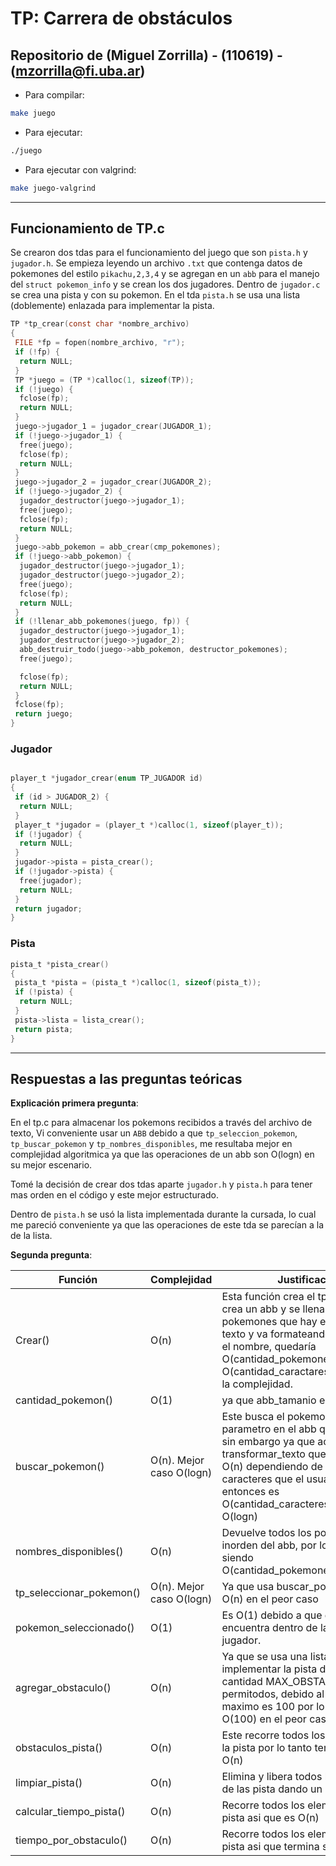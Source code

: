 # TP: Carrera de obstáculos

## Repositorio de (Miguel Zorrilla) - (110619) - (<mzorrilla@fi.uba.ar>)

- Para compilar:

```bash
make juego
```

- Para ejecutar:

```bash
./juego
```

- Para ejecutar con valgrind:

```bash
make juego-valgrind
```

---

## Funcionamiento de TP.c

Se crearon dos tdas para el funcionamiento del juego que son `pista.h` y `jugador.h`. Se empieza leyendo un archivo `.txt` que contenga datos de pokemones del estilo `pikachu,2,3,4` y se agregan en un `abb` para el manejo del `struct pokemon_info` y se crean los dos jugadores. Dentro de `jugador.c` se crea una pista y con su pokemon. En el tda `pista.h` se usa una lista (doblemente) enlazada para implementar la pista.

```c
TP *tp_crear(const char *nombre_archivo)
{
 FILE *fp = fopen(nombre_archivo, "r");
 if (!fp) {
  return NULL;
 }
 TP *juego = (TP *)calloc(1, sizeof(TP));
 if (!juego) {
  fclose(fp);
  return NULL;
 }
 juego->jugador_1 = jugador_crear(JUGADOR_1);
 if (!juego->jugador_1) {
  free(juego);
  fclose(fp);
  return NULL;
 }
 juego->jugador_2 = jugador_crear(JUGADOR_2);
 if (!juego->jugador_2) {
  jugador_destructor(juego->jugador_1);
  free(juego);
  fclose(fp);
  return NULL;
 }
 juego->abb_pokemon = abb_crear(cmp_pokemones);
 if (!juego->abb_pokemon) {
  jugador_destructor(juego->jugador_1);
  jugador_destructor(juego->jugador_2);
  free(juego);
  fclose(fp);
  return NULL;
 }
 if (!llenar_abb_pokemones(juego, fp)) {
  jugador_destructor(juego->jugador_1);
  jugador_destructor(juego->jugador_2);
  abb_destruir_todo(juego->abb_pokemon, destructor_pokemones);
  free(juego);

  fclose(fp);
  return NULL;
 }
 fclose(fp);
 return juego;
}

```

### Jugador

```c

player_t *jugador_crear(enum TP_JUGADOR id)
{
 if (id > JUGADOR_2) {
  return NULL;
 }
 player_t *jugador = (player_t *)calloc(1, sizeof(player_t));
 if (!jugador) {
  return NULL;
 }
 jugador->pista = pista_crear();
 if (!jugador->pista) {
  free(jugador);
  return NULL;
 }
 return jugador;
}
```

### Pista

```c
pista_t *pista_crear()
{
 pista_t *pista = (pista_t *)calloc(1, sizeof(pista_t));
 if (!pista) {
  return NULL;
 }
 pista->lista = lista_crear();
 return pista;
}
```

---

## Respuestas a las preguntas teóricas

**Explicación primera pregunta**:

En el tp.c para almacenar los pokemons recibidos a través del archivo de texto, Vi conveniente usar un `ABB` debido a que `tp_seleccion_pokemon`, `tp_buscar_pokemon` y `tp_nombres_disponibles`, me resultaba mejor en complejidad algoritmica ya que las operaciones de un abb son O(logn) en su mejor escenario.

Tomé la decisión de crear dos tdas aparte `jugador.h` y `pista.h` para tener mas orden en el código y este mejor estructurado.

Dentro de `pista.h` se usó la lista implementada durante la cursada, lo cual me pareció conveniente ya que las operaciones de este tda se parecían a la de la lista.

**Segunda pregunta**:

<table>
    <thead>
        <tr>
            <th>Función</th>
            <th>Complejidad</th>
            <th>Justificación</th>
        </tr>
    </thead>
    <tbody>
        <tr>
            <td>Crear()</td>
            <td>O(n)</td>
            <td>Esta función crea el tp, ya que se crea un abb y se llena con todos los pokemones que hay en el archivo de texto y va formateando cada char en el nombre, quedaría O(cantidad_pokemones) + O(cantidad_caractares_nombre) en la complejidad.</td>
        </tr>
        <tr>
            <td>cantidad_pokemon()</td>
            <td>O(1)</td>
            <td>ya que abb_tamanio es O(1)</td>
        </tr>
        <tr>
            <td>buscar_pokemon()</td>
            <td>O(n). Mejor caso O(logn)</td>
            <td>Este busca el pokemon mandado por parametro en el abb que es O(logn), sin embargo ya que acá uso transformar_texto que puede ser O(n) dependiendo de la cantidad de caracteres que el usuario ingrese entonces es O(cantidad_caracteres_nombre) + O(logn)</td>
        </tr>
        <tr>
            <td>nombres_disponibles()</td>
            <td>O(n)</td>
            <td>Devuelve todos los pokemones en inorden del abb, por lo tnato termina siendo O(cantidad_pokemones_disponibles)</td>
        </tr>
        <tr>
            <td>tp_seleccionar_pokemon()</td>
            <td>O(n). Mejor caso O(logn)</td>
            <td>Ya que usa buscar_pokemon que es O(n) en el peor caso</td>
        </tr>
        <tr>
            <td>pokemon_seleccionado()</td>
            <td>O(1)</td>
            <td>Es O(1) debido a que el pokemon se encuentra dentro de la estructura del jugador.</td>
        </tr>
        <tr>
            <td>agregar_obstaculo()</td>
            <td>O(n)</td>
            <td>Ya que se usa una lista para implementar la pista donde n es la cantidad MAX_OBSTACULOS permitodos, debido al enunciado el maximo es 100 por lo tanto seria O(100) en el peor caso.</td>
        </tr>
        <tr>
            <td>obstaculos_pista()</td>
            <td>O(n)</td>
            <td>Este recorre todos los elementos de la pista por lo tanto termina siendo O(n)</td>
        </tr>
        <tr>
            <td>limpiar_pista()</td>
            <td>O(n)</td>
            <td>Elimina y libera todos los elementos de las pista dando un O(n)</td>
        </tr>
        <tr>
            <td>calcular_tiempo_pista()</td>
            <td>O(n)</td>
            <td>Recorre todos los elementos de la pista asi que es O(n)</td>
        <tr>
            <td>tiempo_por_obstaculo()</td>
            <td>O(n)</td>
            <td>Recorre todos los elementos de la pista asi que termina siendo O(n)</td>
        </tr>
        </tr>
    </tbody>
</table>
